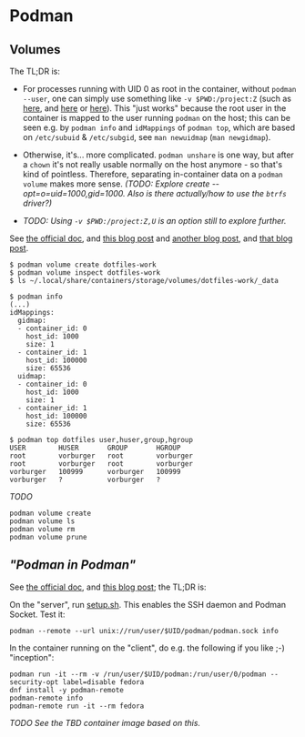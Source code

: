 # Podman

## Volumes

The TL;DR is:

* For processes running with UID 0 as root in the container, without `podman --user`, one can simply use
  something like `-v $PWD:/project:Z` (such as [here](https://github.com/OASIS-learn-study/minecraft-storeys-maker/blob/30ee8109ac2c990e3990da3f022cc042dcb9cb06/make#L5),
  and [here](https://github.com/OASIS-learn-study/minecraft-storeys-maker/blob/637173ccbc76b3894ea913f6b38c36b2c5568cb2/test#L11)
  or [here](https://github.com/vorburger/Notes/blob/8d3a67eea7a3b56fc4cee59c2f88a0e43b0d07a7/Reference/rclone.md#container-eg-on-fedora-silverblue)).
  This "just works" because the root user in the container is mapped to the user running `podman` on the host;
  this can be seen e.g. by `podman info` and `idMappings` of `podman top`, which are
  based on `/etc/subuid` & `/etc/subgid`, see `man newuidmap` (`man newgidmap`).

* Otherwise, it's... more complicated. `podman unshare` is one way, but after a `chown` it's not really usable 
  normally on the host anymore - so that's kind of pointless. Therefore, separating in-container data on
  a `podman volume` makes more sense. _(TODO: Explore create --opt=o=uid=1000,gid=1000._
  _Also is there actually/how to use the `btrfs` driver?)_

* _TODO: Using `-v $PWD:/project:Z,U` is an option still to explore further._

See [the official doc](https://docs.podman.io/en/latest/volume.html),
and [this blog post](https://www.redhat.com/sysadmin/rootless-podman-makes-sense)
and [another blog post](https://www.redhat.com/sysadmin/debug-rootless-podman-mounted-volumes),
and [that blog post](https://opensource.com/article/18/12/podman-and-user-namespaces).

    $ podman volume create dotfiles-work
    $ podman volume inspect dotfiles-work
    $ ls ~/.local/share/containers/storage/volumes/dotfiles-work/_data

    $ podman info
    (...)
    idMappings:
      gidmap:
      - container_id: 0
        host_id: 1000
        size: 1
      - container_id: 1
        host_id: 100000
        size: 65536
      uidmap:
      - container_id: 0
        host_id: 1000
        size: 1
      - container_id: 1
        host_id: 100000
        size: 65536

    $ podman top dotfiles user,huser,group,hgroup
    USER        HUSER       GROUP       HGROUP
    root        vorburger   root        vorburger
    root        vorburger   root        vorburger
    vorburger   100999      vorburger   100999
    vorburger   ?           vorburger   ?

_TODO_

    podman volume create
    podman volume ls
    podman volume rm
    podman volume prune


## _"Podman in Podman"_

See [the official doc](https://github.com/containers/podman/blob/main/docs/tutorials/remote_client.md),
and [this blog post](https://www.redhat.com/sysadmin/podman-inside-container); the TL;DR is:

On the "server", run [setup.sh](../setup.sh). This enables the SSH daemon and Podman Socket. Test it:

    podman --remote --url unix://run/user/$UID/podman/podman.sock info

In the container running on the "client", do e.g. the following if you like ;-) "inception":

    podman run -it --rm -v /run/user/$UID/podman:/run/user/0/podman --security-opt label=disable fedora
    dnf install -y podman-remote
    podman-remote info
    podman-remote run -it --rm fedora

_TODO See the TBD container image based on this._

